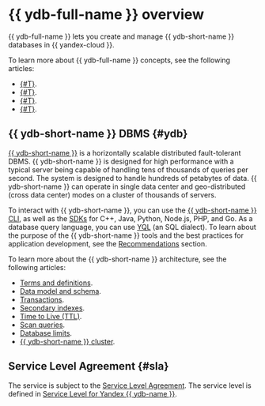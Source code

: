 # {{ ydb-full-name }} overview

{{ ydb-full-name }} lets you create and manage {{ ydb-short-name }} databases in {{ yandex-cloud }}.

To learn more about {{ ydb-full-name }} concepts, see the following articles:

* [{#T}](resources.md).
* [{#T}](serverless-and-dedicated.md).
* [{#T}](dynamodb-tables.md).
* [{#T}](limits.md).

## {{ ydb-short-name }} DBMS {#ydb}

[{{ ydb-short-name }}](https://ydb.tech/en) is a horizontally scalable distributed fault-tolerant DBMS. {{ ydb-short-name }} is designed for high performance with a typical server being capable of handling tens of thousands of queries per second. The system is designed to handle hundreds of petabytes of data. {{ ydb-short-name }} can operate in single data center and geo-distributed (cross data center) modes on a cluster of thousands of servers.

To interact with {{ ydb-short-name }}, you can use the [{{ ydb-short-name }} CLI](https://ydb.tech/en/docs/reference/ydb-cli/), as well as the [SDKs](https://ydb.tech/en/docs/reference/ydb-sdk/) for C++, Java, Python, Node.js, PHP, and Go. As a database query language, you can use [YQL](https://ydb.tech/en/docs/yql/reference/) (an SQL dialect). To learn about the purpose of the {{ ydb-short-name }} tools and the best practices for application development, see the [Recommendations](https://ydb.tech/en/docs/best_practices/) section.

To learn more about the {{ ydb-short-name }} architecture, see the following articles:

* [Terms and definitions](https://ydb.tech/en/docs/concepts/databases).
* [Data model and schema](https://ydb.tech/en/docs/concepts/datamodel).
* [Transactions](https://ydb.tech/en/docs/concepts/transactions).
* [Secondary indexes](https://ydb.tech/en/docs/concepts/secondary_indexes).
* [Time to Live (TTL)](https://ydb.tech/en/docs/concepts/ttl).
* [Scan queries](https://ydb.tech/en/docs/concepts/scan_query).
* [Database limits](https://ydb.tech/en/docs/concepts/limits-ydb).
* [{{ ydb-short-name }} cluster](https://ydb.tech/en/docs/concepts/cluster/).


## Service Level Agreement {#sla}

The service is subject to the [Service Level Agreement](https://yandex.com/legal/cloud_sla). The service level is defined in [Service Level for Yandex {{ ydb-name }}](https://yandex.com/legal/cloud_sla_ydb).

